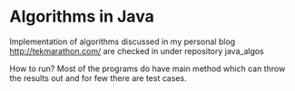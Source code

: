 # Algorithms in Java

Implementation of algorithms discussed in my personal blog http://tekmarathon.com/ are checked in under repository java_algos

How to run? Most of the programs do have main method which can throw the results out and for few there are test cases.
